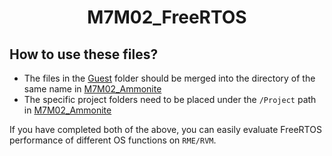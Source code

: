 <div align="center">

# M7M02_FreeRTOS

</div>


## How to use these files?

- The files in the [Guest](/Guest/) folder should be merged into the directory of the same name in [M7M02_Ammonite](https://github.com/EDI-Systems/M7M02_Ammonite)
- The specific project folders need to be placed under the `/Project` path in [M7M02_Ammonite](https://github.com/EDI-Systems/M7M02_Ammonite)

If you have completed both of the above, you can easily evaluate FreeRTOS performance of different OS functions on `RME/RVM`.